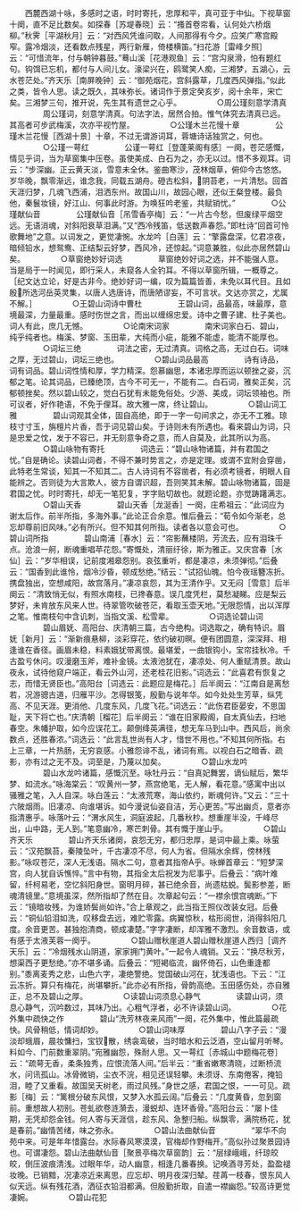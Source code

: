 <!-- { "loadSidebar": true } -->
　　西麓西湖十咏，多感时之语，时时寄托，忠厚和平，真可亚于中仙。下视草窗十阕，直不足比数矣。如探春［苏堤春晓］云：“搔首卷帘看，认何处六桥烟柳。”秋霁［平湖秋月］云：“对西风凭谁问取，人间那得有今夕。应笑广寒宫殿窄。露冷烟淡，还看数点残星，两行新雁，倚楼横笛。”扫花游［雷峰夕照］云：“可惜流年，付与朝钟暮鼓。”蓦山溪［花港观鱼］云：“宫沟泉滑，怕有题红句。钩饵已忘机，都付与人间儿女。濠梁兴在，鸥鹭笑人痴，三湘梦，五湖心，云水苍茫处。”齐天乐［南屏晚钟］云：“御苑烟花，宫斜露草，几度西风弹指。”似此之类，皆令人思。读之既久，其味弥长。诸词作于景定癸亥岁，阅十余年，宋亡矣。三湘梦三句，推开说，先生其有遗世之心乎。
　　
　　○周公瑾刻意学清真
　　
　　周公瑾词，刻意学清真。句法字法，居然合拍。惟气体究去清真已远。其高者可步武梅溪，次亦平视竹屋。
　　
　　○公瑾木兰花慢十章
　　
　　公瑾木兰花慢［西湖十景］十章，不过无谓游词耳，蓉塘诗话独赏之，何也。
　　
　　○公瑾一萼红
　　
　　公谨一萼红［登蓬莱阁有感］一阕，苍茫感慨，情见乎词，当为草窗集中压卷。虽使美成、白石为之，亦无以过。惜不多观耳。词云：“步深幽。正云黄天淡，雪意未全休。鉴曲寒沙，茂林烟草，俯仰今古悠悠。岁华晚，飘零渐远，谁念我，同载五湖舟。磴古松斜，阴苔老，一片清愁。回首天涯归梦，几魂飞西浦，泪洒东州。故国山川，故园心眼，还似王粲登楼。最负他，秦鬟妆镜，好江山、何事此时游。为唤狂吟老鉴，共赋销忧。”
　　
　　○公瑾献仙音
　　
　　公瑾献仙音［吊雪香亭梅］云：“一片古今愁，但废绿平烟空远。无语消魂，对斜阳衰草泪满。”又“西冷残笛，低送数声春怨。”即杜诗“回首可怜歌舞地”之意。以词发之，更觉凄惋。水龙吟［白莲］云：“擎露盘深，忆君凉夜，暗倾铅水，想鸳鸯、正结梨云好梦，西风冷，还惊起。”词意兼胜，似此亦居然碧山矣。
　　
　　○草窗绝妙好词选
　　
　　草窗绝妙好词之选，并不能强人意。当是局于一时闻见，即行采人，未窥各人全钓耳。不得以草窗所辑，一概尊之。［纪文达立论，好是古非今。绝妙好词一编，叹为篇篇皆善，未免以耳代目。且如殷所选河岳英灵集，以唐人选唐诗，而唐陋谬妄，不可言状。文达亦赏之，尤属不解。］
　　
　　○王碧山词诗中曹杜
　　
　　王碧山词，品最高，味最厚，意境最深，力量最重。感时伤世之言，而出以缠绵忠爱。诗中之曹子建、杜子美也。词人有此，庶几无憾。
　　
　　○论南宋词家
　　
　　南宋词家白石、碧山，纯乎纯者也。梅溪、梦窗、玉田辈，大纯而小疵，能雅不能虚，能清不能厚也。
　　
　　○词坛三绝
　　
　　词法之密，无过清真。词格之高，无过白石。词味之厚，无过碧山，词坛三绝也。
　　
　　○碧山词品最高
　　
　　诗有诗品，词有词品。碧山词性情和厚，学力精深。怨慕幽思，本诸忠厚而运以顿挫之姿，沉郁之笔。论其词品，已臻绝顶，古今不可无一，不能有二。白石词，雅矣正矣，沉郁顿挫矣。然以碧山较之，觉白石犹有未能免俗处。少游、美成，词坛领袖也。所可议者，好作艳语，不免于俚耳。故大雅一席，终让碧山。
　　
　　○碧山词工雅
　　
　　碧山词观其全体，固自高绝，即于一字一句间求之，亦无不工雅。琼枝寸寸玉，旃檀片片香，吾于词见碧山矣。于诗则未有所遇也。看来碧山为词，只是忠爱之忱，发于不容已，并无刻意争奇之意，而人自莫及，此其所以为高。
　　
　　○碧山咏物有寄托
　　
　　词选云：“碧山咏物诸篇，并有君国之忧。”自是确论。读碧山词者，不得不兼时势言之，亦是定理。或谓不宜附会穿凿，此特老生常谈，知其一不知其二。古人诗词有不容凿者，有必须考镜者，明眼人自能辨之。否则徒为大言欺人，彼方自谓识超，吾则笑其未解。碧山咏物诸篇，固是君国之忧。时时寄托，却无一笔犯复，字字贴切故也。就题论题，亦觉踌躇满志。
　　
　　○碧山天香
　　
　　碧山天香［龙涎香］一阕，庄希祖云：“此词应为谢太后作。前半所指，多海外事。”此论正合余意。惟后叠云：“荀令如今渐老，总忘却尊前旧风味。”必有所兴。但不知其何所指。读者各以意会可也。
　　
　　○碧山词所指
　　
　　碧山南浦［春水］云：“帘影蘸楼阴，芳流去，应有泪珠千点。沧浪一舸，断魂重唱苹花怨。”寄慨处，清丽纡徐，斯为雅正。又庆宫春［水仙］云：“岁华相误，记前度湘皋怨别。哀弦重听，都是凄凉，未须弹彻。”后叠云：“国香到此谁怜，烟冷沙昏，顿成愁绝。”结云：“试招仙魄。怕今夜瑶簪冻折。携盘独出，空想咸阳，故宫落月。”凄凉哀怨，其为王清作乎。又无闷［雪意］后半阕云：“清致悄无似，有照水南枝，已搀春意。误几度凭栏，莫愁凝睇。应是梨云梦好，未肯放东风来人世。待翠管吹破苍茫，看取玉壶天地。”无限怨情，出以浑厚之笔。惟南枝句中含讥刺，当指文溪、松雪辈。
　　
　　○词选论碧山词
　　
　　碧山眉妩、高阳台、庆清朝三篇，古今绝构。词选取之，确有特识。眉妩［新月］云：“渐新痕悬柳，淡彩穿花，依约破初暝。便有团圆意，深深拜、相逢谁在香径。画眉未稳，料素娥犹带离恨。最堪爱，一曲银钩小，宝帘挂秋冷。千古盈亏休问。叹漫磨玉斧，难补金镜。太液池犹在，凄凉处、何人重赋清景。故山夜永，试待他窥户端正，看云外山河，还老桂花旧影。”词选云：“此喜君有恢复之志，而惜无贤臣也。”高阳台［词选云：此题应是梅花。］后半阕云：“江南自是离愁若，况游骢古道，归雁平沙。怎得银笺，殷勤与说年华。如今处处生芳草，纵凭高、不见天涯。更消他、几度东风，几度飞花。”词选云：“此伤君臣晏安，不思国耻，天下将亡也。”庆清朝［榴花］后半阕云：“谁在旧家殿阁，自太真仙去，扫地春空。朱幡护取，如今应误花工。颠倒绛英满径，想无车马到山中。西风后，尚余数点，还胜春浓。”词选云：“此言乱世尚有人才，惜世不用也。”不知其何所指。右上三章，一片热肠，无穷哀感。小雅怨诽不乱，诸词有焉。以视白石之暗香、疏影，亦有过之无不及。词至是，乃蔑以加矣。
　　
　　○碧山水龙吟
　　
　　碧山水龙吟诸篇，感慨沉至。咏牡丹云：“自真妃舞罢，谪仙赋后，繁华梦、如流水。”咏海棠云：“叹黄州一梦，燕宫绝笔，无人解，看花意。”感寓中出以骚雅之笔，入人自深。咏白莲云：“太液荒寒，海山依约，断魂何许。”又云：“三十六陂烟雨。旧凄凉、向谁堪诉。如今漫说仙姿自洁，芳心更苦。”写出幽贞，意者亦指清惠乎。咏落叶云：“渭水风生，洞庭波起，几番秋杪。想重崖半没，千峰尽出，山中路，无人到。”笔意幽冷，寒芒刺骨。其有慨于崖山乎。
　　
　　○碧山齐天乐
　　
　　碧山齐天乐诸阕，哀怨无穷，都归忠厚，是词中最上乘。咏萤云：“汉苑飘苔，秦陵坠叶，千古凄凉不尽，何人为省。但隔水余辉，傍林残影。”咏叹苍茫，深人无浅语。隔水二句，意者其指帝乎。咏蝉首章云：“短梦深宫，向人犹自诉憔悴。”言中有物，其指全太后祝发为尼事乎。后叠云：“病叶难留，纤柯易老，空忆斜阳身世。窗明月碎，甚已绝余音，尚遗枯蜕。鬓影参差，断魂清镜里。”意境虽深，然所指却了然在目。次章起句云：“一襟余恨宫魂断。”下云：“镜暗妆残，为谁娇鬓尚如许。”合上章观之，此当指王照仪改装女冠。后叠云：“铜仙铅泪如洗，叹移盘去远，难贮零露。病翼惊秋，枯形阅世，消得斜阳几度。余音更苦。甚独抱清商，顿成凄楚。”字字凄断，却浑雅不激烈。余音数语，或有感于太液芙蓉一阕乎。
　　
　　○碧山赠秋崖道人碧山赠秋崖道人西归［调齐天乐］云：“冷烟残水山阴道，家家拥门黄叶。”一起令人魂销。又云：“换尽秋芳，想渠西子更愁绝。”亦不堪多诵。后叠云：“短褐临流，幽怀倚石，山色重逢都别。”黍离麦秀之悲，山色六字，凄绝警绝。觉国破山河在，犹浅语也。下云：“江云冻折。算只有梅花，尚堪攀折。”此亦必有所指，骨韵高绝。玉田感伤处，亦自雅正，总不及碧山之厚。
　　
　　○读碧山词须息心静气
　　
　　读碧山词，须息心静气，沉吟数过，其味乃出。心粗气浮者，必不许读碧山词。
　　
　　○花外集中疏快之作
　　
　　碧山“洗芳林夜来风雨”一阕，花外集中，惟此篇最疏快。风骨稍低，情词却妙。
　　
　　○碧山词味厚
　　
　　碧山八字子云：“漫淡却蛾眉，晨妆慵扫，宝钗散，绣衾鸾破，当时暗水和云泛酒，空山留月听琴。料如今、门前数重翠阴。”宛雅幽怨，殊耐人思。又一萼红［赤城山中题梅花卷］云：“疏萼无香，柔条独秀，应恨流落人间。”后半云：“重省嫩寒清晓，过断桥流水，问讯孤山。冰骨微销，尘衣不浣，相见还误轻攀。未须讶、东南倦客，掩铅泪，睦了又重看。故国吴天树老，雨过风残。”身世之感，君国之恨，一一可见。疏影［梅］云：“篱根分破东风恨，又梦入水孤云阔。”后叠云：“几度黄昏，忽到窗前。重想故人初别。苍虬欲卷涟漪去，漫蜕却、连环香骨。”高阳台云：“屡卜佳期，无凭却怨金钱。何人寄与天涯信，趁东风、急整归船。纵飘零，满院杨花，犹是春前。”幽情苦绪，味之弥永。
　　
　　○碧山法曲献仙音
　　
　　“翠华不向苑中来。可是年年惜露台。水际春风寒漠漠，官梅却作野梅开。”高似孙过聚景园诗也。可谓凄怨。碧山法曲献仙音［聚景亭梅次草窗韵］云：“层绿峨峨，纤琼皎皎，倒压波痕清浅。过眼年华，动人幽意，相逢几番春换。记唤酒寻芳处，盈盈褪妆晚。已销黯，况凄凉近来离思，应忘却、明月夜深归辇。荏苒一枝春，恨东风人似天远。纵有残花酒，洒征衣铅泪都满。但殷勤折取，自遣一襟幽怨。”较高诗更觉凄婉。
　　
　　○碧山花犯
　　
